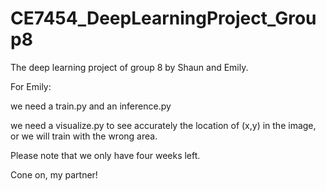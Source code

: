 # CE7454_DeepLearningProject_Group8
The deep learning project of group 8 by Shaun and Emily.

For Emily:

we need a train.py and an inference.py

we need a visualize.py to see accurately the location of (x,y) in the image, or we will train with the wrong area.

Please note that we only have four weeks left.

Cone on, my partner!
